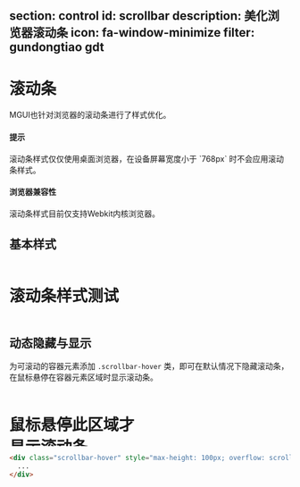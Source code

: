 ﻿section: control
id: scrollbar
description: 美化浏览器滚动条
icon: fa-window-minimize
filter: gundongtiao gdt
---

# 滚动条

MGUI也针对浏览器的滚动条进行了样式优化。

<div class="alert alert-warning">
  <h4>提示</h4>
  <p>滚动条样式仅仅使用桌面浏览器，在设备屏幕宽度小于 `768px` 时不会应用滚动条样式。</p>
</div>

<div class="alert alert-warning">
  <h4>浏览器兼容性</h4>
  <p>滚动条样式目前仅支持Webkit内核浏览器。</p>
</div>

## 基本样式

<div style="max-height: 100px; max-width:250px; overflow: scroll; scroll: both" class="example panel">
  <h1>滚动条样式测试</h1>
  <p>一些文字</p>
  <p>更多的文字</p>
  <p>更多的文字</p>
  <p>更多的文字</p>
  <p>
  长段落文本，长段落文本，长段落文本，长段落文本，长段落文本，长段落文本，长段落文本，长段落文本，长段落文本，长段落文本，长段落文本，长段落文本，长段落文本，长段落文本，长段落文本，长段落文本。</p>
  <div class="alert" style="width: 300px">
    <h4>较宽的内容。</h4>
  </div>
</div>

## 动态隐藏与显示

为可滚动的容器元素添加 `.scrollbar-hover` 类，即可在默认情况下隐藏滚动条，在鼠标悬停在容器元素区域时显示滚动条。

<example>
  <div style="max-height: 100px; max-width:250px; overflow: scroll; scroll: both" class="panel panel-body scrollbar-hover">
    <h1>鼠标悬停此区域才显示滚动条</h1>
    <p>一些文字</p>
    <p>更多的文字</p>
    <p>更多的文字</p>
    <p>更多的文字</p>
    <p>
    长段落文本，长段落文本，长段落文本，长段落文本，长段落文本，长段落文本，长段落文本，长段落文本，长段落文本，长段落文本，长段落文本，长段落文本，长段落文本，长段落文本，长段落文本，长段落文本。</p>
    <div class="alert" style="width: 300px">
      <h4>较宽的内容。</h4>
    </div>
  </div>
</example>

```html
<div class="scrollbar-hover" style="max-height: 100px; overflow: scroll;">
  ...
</div>
```
